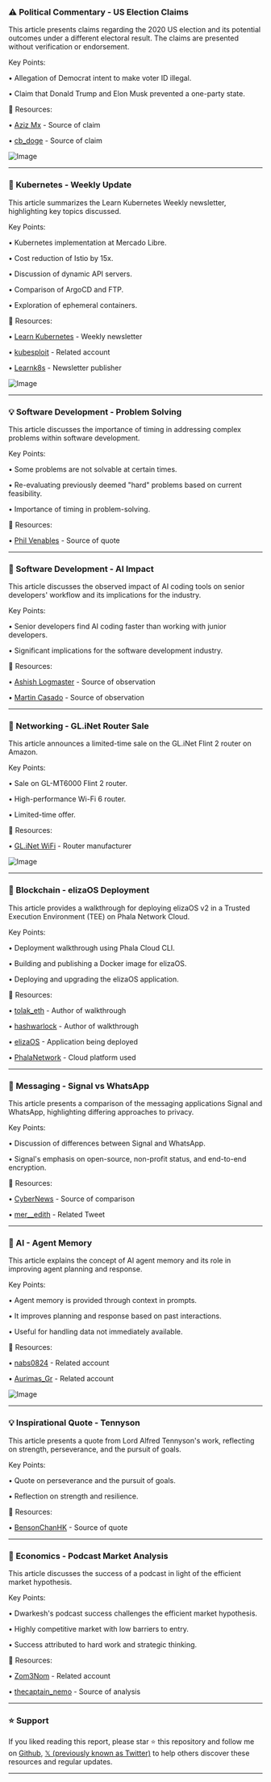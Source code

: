 ### ⚠️ Political Commentary - US Election Claims

This article presents claims regarding the 2020 US election and its potential outcomes under a different electoral result.  The claims are presented without verification or endorsement.

Key Points:

• Allegation of Democrat intent to make voter ID illegal.


• Claim that Donald Trump and Elon Musk prevented a one-party state.


🔗 Resources:

• [Aziz Mx](https://x.com/azizmx) - Source of claim

• [cb_doge](https://x.com/cb_doge) - Source of claim

![Image](https://pbs.twimg.com/media/Gm50zBGaUAAu_eM?format=jpg&name=small)


---
### 🚀 Kubernetes - Weekly Update

This article summarizes the Learn Kubernetes Weekly newsletter, highlighting key topics discussed.

Key Points:

• Kubernetes implementation at Mercado Libre.


• Cost reduction of Istio by 15x.


• Discussion of dynamic API servers.


• Comparison of ArgoCD and FTP.


• Exploration of ephemeral containers.


🔗 Resources:

• [Learn Kubernetes](https://learnk8s.io/issues/124) - Weekly newsletter

• [kubesploit](https://x.com/kubesploit) - Related account

• [Learnk8s](https://x.com/learnk8s) - Newsletter publisher

![Image](https://pbs.twimg.com/media/Gm9q1iuWUAId5od?format=png&name=small)


---
### 💡 Software Development - Problem Solving

This article discusses the importance of timing in addressing complex problems within software development.

Key Points:

• Some problems are not solvable at certain times.


• Re-evaluating previously deemed "hard" problems based on current feasibility.


• Importance of timing in problem-solving.


🔗 Resources:

• [Phil Venables](https://x.com/philvenables) - Source of quote


---
### 🤖 Software Development - AI Impact

This article discusses the observed impact of AI coding tools on senior developers' workflow and its implications for the industry.

Key Points:

• Senior developers find AI coding faster than working with junior developers.


• Significant implications for the software development industry.


🔗 Resources:

• [Ashish Logmaster](https://x.com/ashishlogmaster) - Source of observation

• [Martin Casado](https://x.com/martin_casado) - Source of observation


---
### 🚀 Networking - GL.iNet Router Sale

This article announces a limited-time sale on the GL.iNet Flint 2 router on Amazon.

Key Points:

• Sale on GL-MT6000 Flint 2 router.


• High-performance Wi-Fi 6 router.


• Limited-time offer.


🔗 Resources:

• [GL.iNet WiFi](https://x.com/GLiNetWiFi) - Router manufacturer


![Image](https://pbs.twimg.com/media/Gm9aRpjbYCcenVD?format=jpg&name=small)


---
### 🤖 Blockchain - elizaOS Deployment

This article provides a walkthrough for deploying elizaOS v2 in a Trusted Execution Environment (TEE) on Phala Network Cloud.

Key Points:

•  Deployment walkthrough using Phala Cloud CLI.


•  Building and publishing a Docker image for elizaOS.


•  Deploying and upgrading the elizaOS application.


🔗 Resources:

• [tolak_eth](https://x.com/tolak_eth) - Author of walkthrough

• [hashwarlock](https://x.com/hashwarlock) - Author of walkthrough

• [elizaOS](https://x.com/elizaOS) -  Application being deployed

• [PhalaNetwork](https://x.com/PhalaNetwork) - Cloud platform used


---
### 🤖 Messaging - Signal vs WhatsApp

This article presents a comparison of the messaging applications Signal and WhatsApp, highlighting differing approaches to privacy.

Key Points:

•  Discussion of differences between Signal and WhatsApp.


•  Signal's emphasis on open-source, non-profit status, and end-to-end encryption.



🔗 Resources:

• [CyberNews](https://x.com/CyberNews) - Source of comparison

• [mer__edith](https://x.com/mer__edith/status/1904492855206596882) - Related Tweet


---
### 🤖 AI - Agent Memory

This article explains the concept of AI agent memory and its role in improving agent planning and response.

Key Points:

• Agent memory is provided through context in prompts.


• It improves planning and response based on past interactions.


•  Useful for handling data not immediately available.


🔗 Resources:

• [nabs0824](https://x.com/nabs0824) - Related account

• [Aurimas_Gr](https://x.com/Aurimas_Gr) -  Related account

![Image](https://pbs.twimg.com/tweet_video_thumb/Gmz7DQQbwAA3-uo.jpg)


---
### 💡 Inspirational Quote - Tennyson

This article presents a quote from Lord Alfred Tennyson's work, reflecting on strength, perseverance, and the pursuit of goals.

Key Points:

•  Quote on perseverance and the pursuit of goals.


•  Reflection on strength and resilience.


🔗 Resources:

• [BensonChanHK](https://x.com/BensonChanHK) - Source of quote


---
### 🤖 Economics - Podcast Market Analysis

This article discusses the success of a podcast in light of the efficient market hypothesis.

Key Points:

•  Dwarkesh's podcast success challenges the efficient market hypothesis.


•  Highly competitive market with low barriers to entry.


•  Success attributed to hard work and strategic thinking.


🔗 Resources:

• [Zom3Nom](https://x.com/Zom3Nom) - Related account

• [thecaptain_nemo](https://x.com/thecaptain_nemo) - Source of analysis


---

### ⭐️ Support

If you liked reading this report, please star ⭐️ this repository and follow me on [Github](https://github.com/Drix10), [𝕏 (previously known as Twitter)](https://x.com/DRIX_10_) to help others discover these resources and regular updates.

---